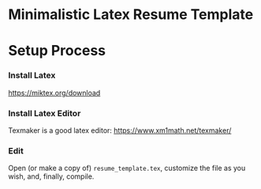 # Minimalistic Latex Resume Template

# Setup Process

### Install Latex
https://miktex.org/download

### Install Latex Editor
Texmaker is a good latex editor:
https://www.xm1math.net/texmaker/

### Edit
Open (or make a copy of) `resume_template.tex`, customize the file as you wish, and, finally, compile.



